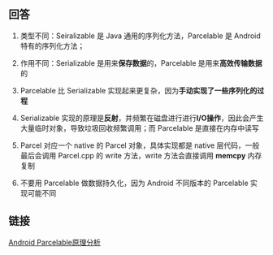 ## 回答
1. 类型不同：Seiralizable 是 Java 通用的序列化方法，Parcelable 是 Android 特有的序列化方法；

2. 作用不同：Serializable 是用来**保存数据**的，Parcelable 是用来**高效传输数据**的

3. Parcelable 比 Serializable 实现起来更复杂，因为**手动实现了一些序列化的过程**

4. Serializable 实现的原理是**反射**，并频繁在磁盘进行进行**I/O操作**，因此会产生大量临时对象，导致垃圾回收频繁调用；而 Parcelable 是直接在内存中读写

5. Parcel 对应一个 native 的 Parcel 对象，具体实现都是 native 层代码，一般最后会调用 Parcel.cpp 的 write 方法，write 方法会直接调用 **memcpy** 内存复制

6. 不要用 Parcelable 做数据持久化，因为 Android 不同版本的 Parcelable 实现可能不同 

## 链接
[Android Parcelable原理分析](https://juejin.im/post/6844904050702434311)